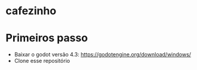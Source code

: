 # cafezinho

# Primeiros passo
  * Baixar o godot versão 4.3: https://godotengine.org/download/windows/
  * Clone esse repositório 
